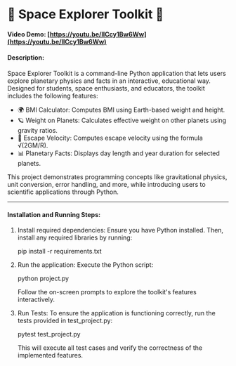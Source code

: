 # 🚀 Space Explorer Toolkit 🌌
#### Video Demo:  [https://youtu.be/lICcy1Bw6Ww](https://youtu.be/lICcy1Bw6Ww)
#### Description:
Space Explorer Toolkit is a command-line Python application that lets users explore planetary physics and facts in an interactive, educational way. Designed for students, space enthusiasts, and educators, the toolkit includes the following features:

- 🌍 BMI Calculator: Computes BMI using Earth-based weight and height.
- 🪐 Weight on Planets: Calculates effective weight on other planets using gravity ratios.
- 🚀 Escape Velocity: Computes escape velocity using the formula √(2GM/R).
- 📊 Planetary Facts: Displays day length and year duration for selected planets.

This project demonstrates programming concepts like gravitational physics, unit conversion, error handling, and more, while introducing users to scientific applications through Python.

---

#### Installation and Running Steps:

1. Install required dependencies:
    Ensure you have Python installed. Then, install any required libraries by running:

    pip install -r requirements.txt

2. Run the application:
    Execute the Python script:

    python project.py

    Follow the on-screen prompts to explore the toolkit's features interactively.

3. Run Tests:
    To ensure the application is functioning correctly, run the tests provided in test_project.py:

    pytest test_project.py

    This will execute all test cases and verify the correctness of the implemented features.

